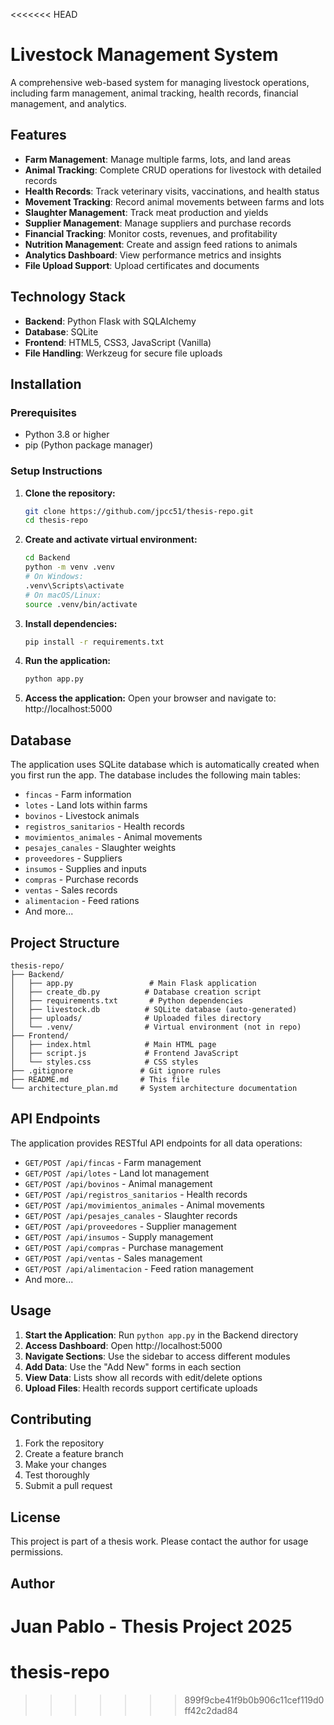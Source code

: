 <<<<<<< HEAD
# Livestock Management System

A comprehensive web-based system for managing livestock operations, including farm management, animal tracking, health records, financial management, and analytics.

## Features

- **Farm Management**: Manage multiple farms, lots, and land areas
- **Animal Tracking**: Complete CRUD operations for livestock with detailed records
- **Health Records**: Track veterinary visits, vaccinations, and health status
- **Movement Tracking**: Record animal movements between farms and lots
- **Slaughter Management**: Track meat production and yields
- **Supplier Management**: Manage suppliers and purchase records
- **Financial Tracking**: Monitor costs, revenues, and profitability
- **Nutrition Management**: Create and assign feed rations to animals
- **Analytics Dashboard**: View performance metrics and insights
- **File Upload Support**: Upload certificates and documents

## Technology Stack

- **Backend**: Python Flask with SQLAlchemy
- **Database**: SQLite
- **Frontend**: HTML5, CSS3, JavaScript (Vanilla)
- **File Handling**: Werkzeug for secure file uploads

## Installation

### Prerequisites

- Python 3.8 or higher
- pip (Python package manager)

### Setup Instructions

1. **Clone the repository:**
   ```bash
   git clone https://github.com/jpcc51/thesis-repo.git
   cd thesis-repo
   ```

2. **Create and activate virtual environment:**
   ```bash
   cd Backend
   python -m venv .venv
   # On Windows:
   .venv\Scripts\activate
   # On macOS/Linux:
   source .venv/bin/activate
   ```

3. **Install dependencies:**
   ```bash
   pip install -r requirements.txt
   ```

4. **Run the application:**
   ```bash
   python app.py
   ```

5. **Access the application:**
   Open your browser and navigate to: http://localhost:5000

## Database

The application uses SQLite database which is automatically created when you first run the app. The database includes the following main tables:

- `fincas` - Farm information
- `lotes` - Land lots within farms
- `bovinos` - Livestock animals
- `registros_sanitarios` - Health records
- `movimientos_animales` - Animal movements
- `pesajes_canales` - Slaughter weights
- `proveedores` - Suppliers
- `insumos` - Supplies and inputs
- `compras` - Purchase records
- `ventas` - Sales records
- `alimentacion` - Feed rations
- And more...

## Project Structure

```
thesis-repo/
├── Backend/
│   ├── app.py                 # Main Flask application
│   ├── create_db.py          # Database creation script
│   ├── requirements.txt       # Python dependencies
│   ├── livestock.db          # SQLite database (auto-generated)
│   ├── uploads/              # Uploaded files directory
│   └── .venv/                # Virtual environment (not in repo)
├── Frontend/
│   ├── index.html            # Main HTML page
│   ├── script.js             # Frontend JavaScript
│   └── styles.css            # CSS styles
├── .gitignore               # Git ignore rules
├── README.md                # This file
└── architecture_plan.md     # System architecture documentation
```

## API Endpoints

The application provides RESTful API endpoints for all data operations:

- `GET/POST /api/fincas` - Farm management
- `GET/POST /api/lotes` - Land lot management
- `GET/POST /api/bovinos` - Animal management
- `GET/POST /api/registros_sanitarios` - Health records
- `GET/POST /api/movimientos_animales` - Animal movements
- `GET/POST /api/pesajes_canales` - Slaughter records
- `GET/POST /api/proveedores` - Supplier management
- `GET/POST /api/insumos` - Supply management
- `GET/POST /api/compras` - Purchase management
- `GET/POST /api/ventas` - Sales management
- `GET/POST /api/alimentacion` - Feed ration management
- And more...

## Usage

1. **Start the Application**: Run `python app.py` in the Backend directory
2. **Access Dashboard**: Open http://localhost:5000
3. **Navigate Sections**: Use the sidebar to access different modules
4. **Add Data**: Use the "Add New" forms in each section
5. **View Data**: Lists show all records with edit/delete options
6. **Upload Files**: Health records support certificate uploads

## Contributing

1. Fork the repository
2. Create a feature branch
3. Make your changes
4. Test thoroughly
5. Submit a pull request

## License

This project is part of a thesis work. Please contact the author for usage permissions.

## Author

Juan Pablo - Thesis Project 2025
=======
# thesis-repo
>>>>>>> 899f9cbe41f9b0b906c11cef119d0ff42c2dad84

